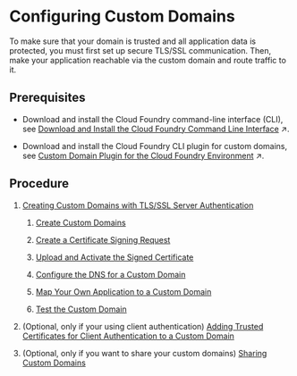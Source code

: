 <!-- loio1c6c729595f144d9a0bec1b4e2ef1299 -->

# Configuring Custom Domains

To make sure that your domain is trusted and all application data is protected, you must first set up secure TLS/SSL communication. Then, make your application reachable via the custom domain and route traffic to it.



<a name="loio1c6c729595f144d9a0bec1b4e2ef1299__prereq_m3d_kdm_3gb"/>

## Prerequisites

-   Download and install the Cloud Foundry command-line interface \(CLI\), see [Download and Install the Cloud Foundry Command Line Interface](https://help.sap.com/viewer/65de2977205c403bbc107264b8eccf4b/Cloud/en-US/4ef907afb1254e8286882a2bdef0edf4.html "Download and set up the Cloud Foundry Command Line Interface (cf CLI) to start working with the Cloud Foundry environment.") :arrow_upper_right:.

-   Download and install the Cloud Foundry CLI plugin for custom domains, see [Custom Domain Plugin for the Cloud Foundry Environment](https://help.sap.com/viewer/65de2977205c403bbc107264b8eccf4b/Cloud/en-US/1832fcd1eec9415694de50f620e5a522.html "The Custom Domain CLI plugin provides functions for creating private keys and certificate signing requests, as well as additional commands for managing your custom domains.") :arrow_upper_right:.




## Procedure

1.  [Creating Custom Domains with TLS/SSL Server Authentication](creating-custom-domains-with-tls-ssl-server-authentication-afeb1e7.md)

    1.  [Create Custom Domains](create-custom-domains-2ab0040.md)

    2.  [Create a Certificate Signing Request](create-a-certificate-signing-request-ce1c42b.md)

    3.  [Upload and Activate the Signed Certificate](upload-and-activate-the-signed-certificate-908a691.md)

    4.  [Configure the DNS for a Custom Domain](configure-the-dns-for-a-custom-domain-da9b54e.md)

    5.  [Map Your Own Application to a Custom Domain](map-your-own-application-to-a-custom-domain-d898407.md)

    6.  [Test the Custom Domain](test-the-custom-domain-febe99c.md)


2.  \(Optional, only if your using client authentication\) [Adding Trusted Certificates for Client Authentication to a Custom Domain](adding-trusted-certificates-for-client-authentication-to-a-custom-domain-a85e3c4.md)

3.  \(Optional, only if you want to share your custom domains\) [Sharing Custom Domains](sharing-custom-domains-8ecabca.md)


